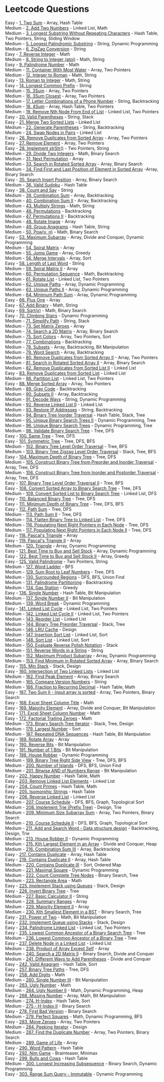 # Leetcode Questions

Easy - [1. Two Sum](https://leetcode.com/problems/two-sum/) - Array, Hash Table  
Medium - [2. Add Two Numbers](https://leetcode.com/problems/add-two-numbers/) - Linked List, Math  
Medium - [3. Longest Substring Without Repeating Characters](https://leetcode.com/problems/longest-substring-without-repeating-characters/) - Hash Table, Two Pointers, String, Sliding Window  
Medium - [5. Longest Palindromic Substring](https://leetcode.com/problems/longest-palindromic-substring/) - String, Dynamic Programming   
Medium - [6. ZigZag Conversion](https://leetcode.com/problems/zigzag-conversion/) - String   
Easy - [7. Reverse Integer](https://leetcode.com/problems/reverse-integer/) - Math   
Medium - [8. String to Integer (atoi)](https://leetcode.com/problems/string-to-integer-atoi/) - Math, String   
Easy - [9. Palindrome Number](https://leetcode.com/problems/palindrome-number/) - Math   
Medium - [11. Container With Most Water](https://leetcode.com/problems/container-with-most-water/) - Array, Two Pointers   
Medium - [12. Integer to Roman](https://leetcode.com/problems/integer-to-roman/) - Math, String  
Easy - [13. Roman to Integer](https://leetcode.com/problems/roman-to-integer/) - Math, String  
Easy - [14. Longest Common Prefix](https://leetcode.com/problems/longest-common-prefix/) - String  
Medium - [15. 3Sum](https://leetcode.com/problems/3sum/) - Array, Two Pointers  
Medium - [16. 3Sum Closest](https://leetcode.com/problems/3sum-closest/) - Array, Two Pointers  
Medium - [17. Letter Combinations of a Phone Number](https://leetcode.com/problems/letter-combinations-of-a-phone-number/) - String, Backtracking  
Medium - [18. 4Sum](https://leetcode.com/problems/4sum/) - Array, Hash Table, Two Pointers  
Medium - [19. Remove Nth Node From End of List](https://leetcode.com/problems/remove-nth-node-from-end-of-list/) - Linked List, Two Pointers   
Easy - [20. Valid Parentheses](https://leetcode.com/problems/valid-parentheses/) - String, Stack  
Easy - [21. Merge Two Sorted Lists](https://leetcode.com/problems/merge-two-sorted-lists/) - Linked List  
Medium - [22. Generate Parentheses](https://leetcode.com/problems/generate-parentheses/) - String, Backtracking   
Medium - [24. Swap Nodes in Pairs](https://leetcode.com/problems/swap-nodes-in-pairs/) - Linked List   
Easy - [26. Remove Duplicates from Sorted Array](https://leetcode.com/problems/remove-duplicates-from-sorted-array/) - Array, Two Pointers  
Easy - [27. Remove Element](https://leetcode.com/problems/remove-element/) - Array, Two Pointers  
Easy - [28. Implement strStr()](https://leetcode.com/problems/implement-strstr/) - Two Pointers, String  
Medium - [29. Divide Two Integers](https://leetcode.com/problems/divide-two-integers/) - Math, Binary Search  
Medium - [31. Next Permutation](https://leetcode.com/problems/next-permutation/) - Array   
Medium - [33. Search in Rotated Sorted Array](https://leetcode.com/problems/search-in-rotated-sorted-array/) - Array, Binary Search  
Medium - [34. Find First and Last Position of Element in Sorted Array](https://leetcode.com/problems/find-first-and-last-position-of-element-in-sorted-array/) -Array, Binary Search   
Easy - [35. Search Insert Position](https://leetcode.com/problems/search-insert-position) - Array, Binary Search  
Medium - [36. Valid Sudoku](https://leetcode.com/problems/valid-sudoku/) - Hash Table  
Easy - [38. Count and Say](https://leetcode.com/problems/count-and-say/) - String  
Medium - [39. Combination Sum](https://leetcode.com/problems/combination-sum/) - Array, Backtracking   
Medium - [40. Combination Sum II](https://leetcode.com/problems/combination-sum-ii/) - Array, Backtracking  
Medium - [43. Multiply Strings](https://leetcode.com/problems/multiply-strings/) - Math, String  
Medium - [46. Permutations](https://leetcode.com/problems/permutations/) - Backtracking  
Medium - [47. Permutations II](https://leetcode.com/problems/permutations-ii/) - Backtracking  
Medium - [48. Rotate Image](https://leetcode.com/problems/rotate-image/) - Array  
Medium - [49. Group Anagrams](https://leetcode.com/problems/group-anagrams/) - Hash Table, String   
Medium - [50. Pow(x, n)](https://leetcode.com/problems/powx-n/) - Math, Binary Search  
Easy - [53. Maximum Subarray](https://leetcode.com/problems/maximum-subarray/) - Array, Divide and Conquer, Dynamic Programming  
Medium - [54. Spiral Matrix](https://leetcode.com/problems/spiral-matrix/) - Array  
Medium - [55. Jump Game](https://leetcode.com/problems/jump-game/) - Array, Greedy  
Medium - [56. Merge Intervals](https://leetcode.com/problems/merge-intervals/) - Array, Sort  
Easy - [58. Length of Last Word](https://leetcode.com/problems/length-of-last-word/) - String  
Medium - [59. Spiral Matrix II](https://leetcode.com/problems/spiral-matrix-ii/) - Array  
Medium - [60. Permutation Sequence](https://leetcode.com/problems/permutation-sequence/) - Math, Backtracking  
Medium - [61. Rotate List](https://leetcode.com/problems/rotate-list/) - Linked List, Two Pointers  
Medium - [62. Unique Paths](https://leetcode.com/problems/unique-paths/) - Array, Dynamic Programming  
Medium - [63. Unique Paths II](https://leetcode.com/problems/unique-paths-ii/) - Array, Dynamic Programming  
Medium - [64. Minimum Path Sum](https://leetcode.com/problems/minimum-path-sum/) - Array, Dynamic Programming  
Easy - [66. Plus One](https://leetcode.com/problems/plus-one/) - Array  
Easy - [67. Add Binary](https://leetcode.com/problems/add-binary/) - Math, String   
Easy - [69. Sqrt(x)](https://leetcode.com/problems/sqrtx/) - Math, Binary Search   
Easy - [70. Climbing Stairs](https://leetcode.com/problems/climbing-stairs/) - Dynamic Programming  
Medium - [71. Simplify Path](https://leetcode.com/problems/simplify-path/) - String, Stack   
Medium - [73. Set Matrix Zeroes](https://leetcode.com/problems/set-matrix-zeroes/) - Array  
Medium - [74. Search a 2D Matrix](https://leetcode.com/problems/search-a-2d-matrix/) - Array, Binary Search  
Medium - [75. Sort Colors](https://leetcode.com/problems/sort-colors/) - Array, Two Pointers, Sort  
Medium - [77. Combinations](https://leetcode.com/problems/combinations/) - Backtracking  
Medium - [78. Subsets](https://leetcode.com/problems/subsets/) - Array, Backtracking, Bit Manipulation  
Medium - [79. Word Search](https://leetcode.com/problems/word-search/) - Array, Backtracking  
Medium - [80. Remove Duplicates from Sorted Array II](https://leetcode.com/problems/remove-duplicates-from-sorted-array-ii/) - Array, Two Pointers  
Medium - [81. Search in Rotated Sorted Array II](https://leetcode.com/problems/search-in-rotated-sorted-array-ii/) - Array, Binary Search  
Medium - [82. Remove Duplicates from Sorted List II](https://leetcode.com/problems/remove-duplicates-from-sorted-list-ii/) - Linked List   
Easy - [83. Remove Duplicates from Sorted List](https://leetcode.com/problems/remove-duplicates-from-sorted-list/) - Linked List  
Medium - [86. Partition List](https://leetcode.com/problems/partition-list/) - Linked List, Two Pointers   
Easy - [88. Merge Sorted Array](https://leetcode.com/problems/merge-sorted-array/) - Array, Two Pointers  
Medium - [89. Gray Code](https://leetcode.com/problems/gray-code/) - Backtracking  
Medium - [90. Subsets II](https://leetcode.com/problems/subsets-ii/) - Array, Backtracking   
Medium - [91. Decode Ways](https://leetcode.com/problems/decode-ways/) - String, Dynamic Programming  
Medium - [92. Reverse Linked List II](https://leetcode.com/problems/reverse-linked-list-ii/) - Linked List  
Medium - [93. Restore IP Addresses](https://leetcode.com/problems/restore-ip-addresses/) - String, Backtracking  
Medium - [94. Binary Tree Inorder Traversal](https://leetcode.com/problems/binary-tree-inorder-traversal/) - Hash Table, Stack, Tree  
Medium - [95. Unique Binary Search Trees II](https://leetcode.com/problems/unique-binary-search-trees-ii/) - Dynamic Programming, Tree  
Medium - [96. Unique Binary Search Trees](https://leetcode.com/problems/unique-binary-search-trees/) - Dynamic Programming, Tree    
Medium - [98. Validate Binary Search Tree](https://leetcode.com/problems/validate-binary-search-tree/) - Tree, DFS  
Easy - [100. Same Tree](https://leetcode.com/problems/same-tree/) - Tree, DFS  
Easy - [101. Symmetric Tree](https://leetcode.com/problems/symmetric-tree/) - Tree, DFS, BFS  
Medium - [102. Binary Tree Level Order Traversal](https://leetcode.com/problems/binary-tree-level-order-traversal/) - Tree, BFS  
Medium - [103. Binary Tree Zigzag Level Order Traversal](https://leetcode.com/problems/binary-tree-zigzag-level-order-traversal/) - Stack, Tree, BFS  
Easy - [104. Maximum Depth of Binary Tree](https://leetcode.com/problems/maximum-depth-of-binary-tree/) - Tree, DFS  
Medium - [105. Construct Binary Tree from Preorder and Inorder Traversal](https://leetcode.com/problems/construct-binary-tree-from-preorder-and-inorder-traversal/) - Array, Tree, DFS  
Medium - [106. Construct Binary Tree from Inorder and Postorder Traversal](https://leetcode.com/problems/construct-binary-tree-from-inorder-and-postorder-traversal/) - Array, Tree, DFS  
Easy - [107. Binary Tree Level Order Traversal II](https://leetcode.com/problems/binary-tree-level-order-traversal-ii/) - Tree, BFS  
Easy - [108. Convert Sorted Array to Binary Search Tree](https://leetcode.com/problems/convert-sorted-array-to-binary-search-tree/) - Tree, DFS  
Medium - [109. Convert Sorted List to Binary Search Tree](https://leetcode.com/problems/convert-sorted-list-to-binary-search-tree/) - Linked List, DFS  
Easy - [110. Balanced Binary Tree](https://leetcode.com/problems/balanced-binary-tree/) - Tree, DFS  
Easy - [111. Minimum Depth of Binary Tree](https://leetcode.com/problems/minimum-depth-of-binary-tree/) - Tree, DFS, BFS  
Easy - [112. Path Sum](https://leetcode.com/problems/path-sum/) - Tree, DFS    
Medium - [113. Path Sum II](https://leetcode.com/problems/path-sum-ii/) - Tree, DFS  
Medium - [114. Flatten Binary Tree to Linked List](https://leetcode.com/problems/flatten-binary-tree-to-linked-list/) - Tree, DFS  
Medium - [116. Populating Next Right Pointers in Each Node](https://leetcode.com/problems/populating-next-right-pointers-in-each-node/) - Tree, DFS  
Medium - [117. Populating Next Right Pointers in Each Node II](https://leetcode.com/problems/populating-next-right-pointers-in-each-node-ii/) - Tree, DFS  
Easy - [118. Pascal's Triangle](https://leetcode.com/problems/pascals-triangle/) - Array  
Easy - [119. Pascal's Triangle II](https://leetcode.com/problems/pascals-triangle-ii/) - Array  
Medium - [120. Triangle](https://leetcode.com/problems/triangle/) - Array, Dynamic Programming  
Easy - [121. Best Time to Buy and Sell Stock](https://leetcode.com/problems/best-time-to-buy-and-sell-stock/) - Array, Dynamic Programming  
Easy - [122. Best Time to Buy and Sell Stock II](https://leetcode.com/problems/best-time-to-buy-and-sell-stock-ii/) - Array, Greedy  
Easy - [125. Valid Palindrome](https://leetcode.com/problems/valid-palindrome/) - Two Pointers, String  
Medium - [127. Word Ladder](https://leetcode.com/problems/word-ladder/) - BFS  
Medium - [129. Sum Root to Leaf Numbers](https://leetcode.com/problems/sum-root-to-leaf-numbers/) - Tree, DFS  
Medium - [130. Surrounded Regions](https://leetcode.com/problems/surrounded-regions/) - DFS, BFS, Union Find  
Medium - [131. Palindrome Partitioning](https://leetcode.com/problems/palindrome-partitioning/) - Backtracking  
Medium - [134. Gas Station](https://leetcode.com/problems/gas-station/) - Greedy  
Easy - [136. Single Number](https://leetcode.com/problems/single-number/) - Hash Table, Bit Manipulation  
Medium - [137. Single Number II](https://leetcode.com/problems/single-number-ii/) - Bit Manipulation  
Medium - [139. Word Break](https://leetcode.com/problems/word-break/) - Dynamic Programming  
Easy - [141. Linked List Cycle](https://leetcode.com/problems/linked-list-cycle/) - Linked List, Two Pointers  
Medium - [142. Linked List Cycle II](https://leetcode.com/problems/linked-list-cycle-ii/) - Linked List, Two Pointers  
Medium - [143. Reorder List](https://leetcode.com/problems/reorder-list/) - Linked List  
Medium - [144. Binary Tree Preorder Traversal](https://leetcode.com/problems/binary-tree-preorder-traversal/) - Stack, Tree  
Medium - [146. LRU Cache](https://leetcode.com/problems/lru-cache/) - Design  
Medium - [147. Insertion Sort List](https://leetcode.com/problems/insertion-sort-list/submissions/) - Linked List, Sort  
Medium - [148. Sort List](https://leetcode.com/problems/sort-list/) - Linked List, Sort  
Medium - [150. Evaluate Reverse Polish Notation](https://leetcode.com/problems/evaluate-reverse-polish-notation/) - Stack  
Medium - [151. Reverse Words in a String](https://leetcode.com/problems/reverse-words-in-a-string/) - String  
Medium - [152. Maximum Product Subarray](https://leetcode.com/problems/maximum-product-subarray/) - Array, Dynamic Programming  
Medium - [153. Find Minimum in Rotated Sorted Array](https://leetcode.com/problems/find-minimum-in-rotated-sorted-array/) - Array, Binary Search  
Easy - [155. Min Stack](https://leetcode.com/problems/min-stack/) - Stack, Design  
Easy - [160. Intersection of Two Linked Lists](https://leetcode.com/problems/intersection-of-two-linked-lists/) - Linked List  
Medium - [162. Find Peak Element](https://leetcode.com/problems/find-peak-element/) - Array, Binary Search   
Medium - [165. Compare Version Numbers](https://leetcode.com/problems/compare-version-numbers/) - String  
Medium - [166. Fraction to Recurring Decimal](https://leetcode.com/problems/fraction-to-recurring-decimal/) - Hash Table, Math  
Easy - [167. Two Sum II - Input array is sorted](https://leetcode.com/problems/two-sum-ii-input-array-is-sorted/) - Array, Two Pointers, Binary Search  
Easy - [168. Excel Sheet Column Title](https://leetcode.com/problems/excel-sheet-column-title/) - Math  
Easy - [169. Majority Element](https://leetcode.com/problems/majority-element/) - Array, Divide and Conquer, Bit Manipulation  
Easy - [171. Excel Sheet Column Number](https://leetcode.com/problems/excel-sheet-column-title/) - Math  
Easy - [172. Factorial Trailing Zeroes](https://leetcode.com/problems/factorial-trailing-zeroes/) - Math  
Medium - [173. Binary Search Tree Iterator](https://leetcode.com/problems/binary-search-tree-iterator/) - Stack, Tree, Design  
Medium - [179. Largest Number](https://leetcode.com/problems/largest-number/) - Sort  
Medium - [187. Repeated DNA Sequences](https://leetcode.com/problems/repeated-dna-sequences/) - Hash Table, Bit Manipulation  
Easy - [189. Rotate Array](https://leetcode.com/problems/rotate-array/) - Array  
Easy - [190. Reverse Bits](https://leetcode.com/problems/reverse-bits/) - Bit Manipulation  
Easy - [191. Number of 1 Bits](https://leetcode.com/problems/number-of-1-bits/) - Bit Manipulation  
Easy - [198. House Robber](https://leetcode.com/problems/house-robber/) - Dynamic Programming  
Medium - [199. Binary Tree Right Side View](https://leetcode.com/problems/binary-tree-right-side-view/) - Tree, DFS, BFS  
Medium - [200. Number of Islands](https://leetcode.com/problems/number-of-islands/) - DFS, BFS, Union Find  
Medium - [201. Bitwise AND of Numbers Range](https://leetcode.com/problems/bitwise-and-of-numbers-range/) - Bit Manipulation  
Easy - [202. Happy Number](https://leetcode.com/problems/happy-number/) - Hash Table, Math  
Easy - [203. Remove Linked List Elements](https://leetcode.com/problems/remove-linked-list-elements/) - Linked List  
Easy - [204. Count Primes](https://leetcode.com/problems/count-primes/) - Hash Table, Math  
Easy - [205. Isomorphic Strings](https://leetcode.com/problems/isomorphic-strings/) - Hash Table  
Easy - [206. Reverse Linked List](https://leetcode.com/problems/reverse-linked-list/) - Linked List  
Medium - [207. Course Schedule](https://leetcode.com/problems/course-schedule/) - DFS, BFS, Graph, Topological Sort  
Medium - [208. Implement Trie (Prefix Tree)](https://leetcode.com/problems/implement-trie-prefix-tree/) - Design, Trie  
Medium - [209. Minimum Size Subarray Sum](https://leetcode.com/problems/minimum-size-subarray-sum/) - Array, Two Pointers, Binary Search  
Medium - [210. Course Schedule II](https://leetcode.com/problems/course-schedule-ii/) - DFS, BFS, Graph, Topological Sort  
Medium - [211. Add and Search Word - Data structure design](https://leetcode.com/problems/add-and-search-word-data-structure-design/) - Backtracking, Design, Trie  
Medium - [213. House Robber II](https://leetcode.com/problems/house-robber-ii/) - Dynamic Programming  
Medium - [215. Kth Largest Element in an Array](https://leetcode.com/problems/kth-largest-element-in-an-array/) - Divide and Conquer, Heap  
Medium - [216. Combination Sum III](https://leetcode.com/problems/combination-sum-iii/) - Array, Backtracking  
Easy - [217. Contains Duplicate](https://leetcode.com/problems/contains-duplicate/) - Array, Hash Table  
Easy - [219. Contains Duplicate II](https://leetcode.com/problems/contains-duplicate-ii/) - Array, Hash Table  
Medium - [220. Contains Duplicate III](https://leetcode.com/problems/contains-duplicate-iii/) - Sort, Ordered Map  
Medium - [221. Maximal Square](https://leetcode.com/problems/maximal-square/) - Dynamic Programming  
Medium - [222. Count Complete Tree Nodes](https://leetcode.com/problems/count-complete-tree-nodes/) - Binary Search, Tree  
Medium - [223. Rectangle Area](https://leetcode.com/problems/rectangle-area/) - Math  
Easy - [225. Implement Stack using Queues](https://leetcode.com/problems/implement-stack-using-queues/) - Stack, Design  
Easy - [226. Invert Binary Tree](https://leetcode.com/problems/invert-binary-tree/) - Tree  
Medium - [227. Basic Calculator II](https://leetcode.com/problems/basic-calculator-ii/) - String  
Medium - [228. Summary Ranges](https://leetcode.com/problems/summary-ranges/) - Array  
Medium - [229. Majority Element II](https://leetcode.com/problems/majority-element-ii/) - Array  
Medium - [230. Kth Smallest Element in a BST](https://leetcode.com/problems/kth-smallest-element-in-a-bst/) - Binary Search, Tree  
Easy - [231. Power of Two](https://leetcode.com/problems/power-of-two/) - Math, Bit Manipulation  
Easy - [232. Implement Queue using Stacks](https://leetcode.com/problems/implement-queue-using-stacks/) - Stack, Design  
Easy - [234. Palindrome Linked List](https://leetcode.com/problems/palindrome-linked-list/) - Linked List, Two Pointers  
Easy - [235. Lowest Common Ancestor of a Binary Search Tree](https://leetcode.com/problems/lowest-common-ancestor-of-a-binary-search-tree/) - Tree  
Medium - [236. Lowest Common Ancestor of a Binary Tree](https://leetcode.com/problems/lowest-common-ancestor-of-a-binary-tree/) - Tree  
Easy - [237. Delete Node in a Linked List](https://leetcode.com/problems/delete-node-in-a-linked-list/) - Linked List  
Medium - [238. Product of Array Except Self](https://leetcode.com/problems/product-of-array-except-self/) - Array  
Medium - [240. Search a 2D Matrix II](https://leetcode.com/problems/search-a-2d-matrix-ii/) - Binary Search, Divide and Conquer  
Medium - [241. Different Ways to Add Parentheses](https://leetcode.com/problems/different-ways-to-add-parentheses/) - Divide and Conquer  
Easy - [242. Valid Anagram](https://leetcode.com/problems/valid-anagram/) - Hash Table, Sort  
Easy - [257. Binary Tree Paths](https://leetcode.com/problems/binary-tree-paths/) - Tree, DFS  
Easy - [258. Add Digits](https://leetcode.com/problems/add-digits/) - Math  
Medium - [260. Single Number III](https://leetcode.com/problems/single-number-iii/) - Bit Manipulation  
Easy - [263. Ugly Number](https://leetcode.com/problems/ugly-number/) - Math  
Medium - [264. Ugly Number II](https://leetcode.com/problems/ugly-number-ii/) - Math, Dynamic Programming, Heap  
Easy - [268. Missing Number](https://leetcode.com/problems/missing-number/) - Array, Math, Bit Manipulation  
Medium - [274. H-Index](https://leetcode.com/problems/h-index/) - Hash Table, Sort  
Medium - [275 - H-Index II](https://leetcode.com/problems/h-index-ii/) - Binary Search  
Easy - [278. First Bad Version](https://leetcode.com/problems/first-bad-version/) - Binary Search  
Medium - [279. Perfect Squares](https://leetcode.com/problems/perfect-squares/) - Math, Dynamic Programming, BFS  
Easy - [283. Move Zeroes](https://leetcode.com/problems/move-zeroes/) - Array, Two Pointers  
Medium - [284. Peeking Iterator](https://leetcode.com/problems/peeking-iterator/) - Design  
Medium - [287. Find the Duplicate Number](https://leetcode.com/problems/find-the-duplicate-number/) - Array, Two Pointers, Binary Search  
Medium - [289. Game of Life](https://leetcode.com/problems/game-of-life/) - Array  
Easy - [290. Word Pattern](https://leetcode.com/problems/word-pattern/) - Hash Table  
Easy - [292. Nim Game](https://leetcode.com/problems/nim-game/) - Brainteaser, Minimax  
Easy - [299. Bulls and Cows](https://leetcode.com/problems/bulls-and-cows/) - Hash Table  
Medium - [300. Longest Increasing Subsequence](https://leetcode.com/problems/longest-increasing-subsequence/) - Binary Search, Dynamic Programming  
Easy - [303. Range Sum Query - Immutable](https://leetcode.com/problems/range-sum-query-immutable/) - Dynamic Programming  